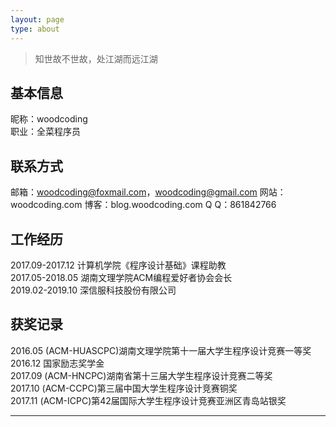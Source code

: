 ```yaml
---
layout: page
type: about
---
```


<blockquote class="blockquote-center">知世故不世故，处江湖而远江湖</blockquote>

## 基本信息

昵称：woodcoding  
职业：全菜程序员

## 联系方式

邮箱：woodcoding@foxmail.com，woodcoding@gmail.com
网站：woodcoding.com
博客：blog.woodcoding.com
Q Q：861842766  

## 工作经历

2017.09-2017.12 计算机学院《程序设计基础》课程助教  
2017.05-2018.05 湖南文理学院ACM编程爱好者协会会长  
2019.02-2019.10 深信服科技股份有限公司

## 获奖记录

2016.05 (ACM-HUASCPC)湖南文理学院第十一届大学生程序设计竞赛一等奖  
2016.12 国家励志奖学金  
2017.09 (ACM-HNCPC)湖南省第十三届大学生程序设计竞赛二等奖  
2017.10 (ACM-CCPC)第三届中国大学生程序设计竞赛铜奖  
2017.11 (ACM-ICPC)第42届国际大学生程序设计竞赛亚洲区青岛站银奖  

---
